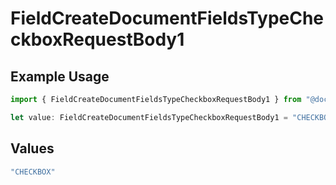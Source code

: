 # FieldCreateDocumentFieldsTypeCheckboxRequestBody1

## Example Usage

```typescript
import { FieldCreateDocumentFieldsTypeCheckboxRequestBody1 } from "@documenso/sdk-typescript/models/operations";

let value: FieldCreateDocumentFieldsTypeCheckboxRequestBody1 = "CHECKBOX";
```

## Values

```typescript
"CHECKBOX"
```